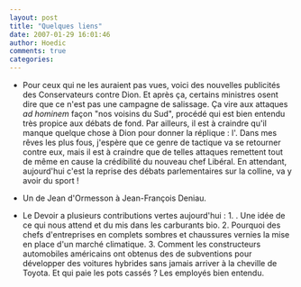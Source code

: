 ```yaml
---
layout: post
title: "Quelques liens"
date: 2007-01-29 16:01:46
author: Hoedic
comments: true
categories: 
---
```



- Pour ceux qui ne les auraient pas vues, voici  des nouvelles publicités des Conservateurs contre Dion. Et après ça, certains ministres osent dire que ce n'est pas une campagne de salissage. Ça vire aux attaques *ad hominem* façon "nos voisins du Sud", procédé qui est bien entendu très propice aux débats de fond. Par ailleurs, il est à craindre qu'il manque quelque chose à Dion pour donner la réplique : l'. Dans mes rêves les plus fous, j'espère que ce genre de tactique va se retourner contre eux, mais il est à craindre que de telles attaques remettent tout de même en cause la crédibilité du nouveau chef Libéral. En attendant, aujourd'hui c'est la reprise des débats parlementaires sur la colline, va y avoir du sport !

-  Un  de Jean d'Ormesson à Jean-François Deniau.

-  Le Devoir a plusieurs contributions vertes aujourd'hui : 1. . Une idée de ce qui nous attend et du   mis dans les carburants bio. 2. Pourquoi des chefs d'entreprises en complets sombres et chaussures vernies  la mise en place d'un marché climatique. 3. Comment les constructeurs automobiles américains ont obtenus des  de subventions pour développer des voitures hybrides sans jamais arriver à la cheville de Toyota. Et qui paie les pots cassés ? Les employés bien entendu.